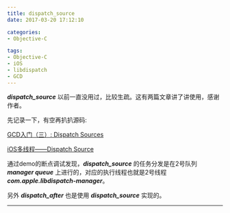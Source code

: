 ```yaml
---
title: dispatch_source
date: 2017-03-20 17:12:10

categories:
- Objective-C

tags:
- Objective-C
- iOS
- libdispatch
- GCD
---
```


***dispatch\_source*** 以前一直没用过，比较生疏。这有两篇文章讲了讲使用，感谢作者。

先记录一下，有空再扒扒源码:

[GCD入门（三）: Dispatch Sources](http://www.dreamingwish.com/article/grand-central-dispatch-basic-3.html)

[iOS多线程——Dispatch Source](http://www.jianshu.com/p/880c2f9301b6)

通过demo的断点调试发现，***dispatch\_source*** 的任务分发是在2号队列 ***manager queue*** 上进行的，对应的执行线程也就是2号线程 ***com.apple.libdispatch-manager***。

另外 ***dispatch\_after*** 也是使用 ***dispatch\_source*** 实现的。

---
